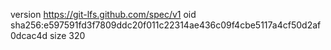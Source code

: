 version https://git-lfs.github.com/spec/v1
oid sha256:e597591fd3f7809ddc20f011c22314ae436c09f4cbe5117a4cf50d2af0dcac4d
size 320
